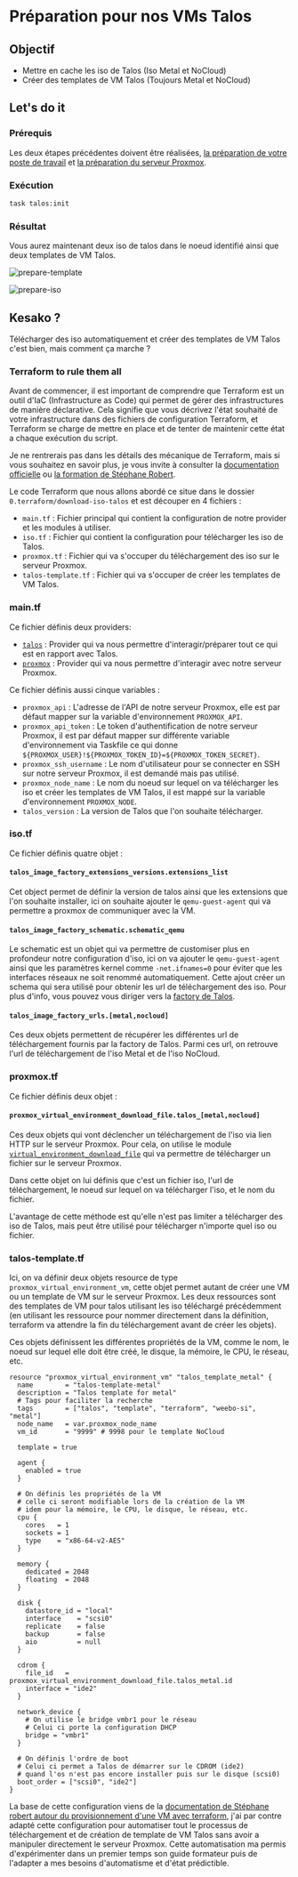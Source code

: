# Préparation pour nos VMs Talos

## Objectif

- Mettre en cache les iso de Talos (Iso Metal et NoCloud)
- Créer des templates de VM Talos (Toujours Metal et NoCloud)

## Let's do it

### Prérequis

Les deux étapes précédentes doivent être réalisées, [la préparation de votre poste de travail](/0.setup/prepare-pc) et [la préparation du serveur Proxmox](/1.Proxmox/1.infrastructure/prepare-server).

### Exécution

```bash
task talos:init
```

### Résultat

Vous aurez maintenant deux iso de talos dans le noeud identifié ainsi que deux templates de VM Talos.

![prepare-template](/public/1.infrastructure/prepare-first-vm-template.png)

![prepare-iso](/public/1.infrastructure/prepare-first-vm-iso.png)

## Kesako ?

Télécharger des iso automatiquement et créer des templates de VM Talos c'est bien, mais comment ça marche ?

### Terraform to rule them all

Avant de commencer, il est important de comprendre que Terraform est un outil d'IaC (Infrastructure as Code) qui permet de gérer des infrastructures de manière déclarative. Cela signifie que vous décrivez l'état souhaité de votre infrastructure dans des fichiers de configuration Terraform, et Terraform se charge de mettre en place et de tenter de maintenir cette état a chaque exécution du script.

Je ne rentrerais pas dans les détails des mécanique de Terraform, mais si vous souhaitez en savoir plus, je vous invite à consulter la [documentation officielle](https://developer.hashicorp.com/terraform/docs) ou [la formation de Stéphane Robert](https://blog.stephane-robert.info/docs/infra-as-code/provisionnement/terraform/introduction/).

Le code Terraform que nous allons abordé ce situe dans le dossier `0.terraform/download-iso-talos` et est découper en 4 fichiers :

- `main.tf` : Fichier principal qui contient la configuration de notre provider et les modules à utiliser.
- `iso.tf` : Fichier qui contient la configuration pour télécharger les iso de Talos.
- `proxmox.tf` : Fichier qui va s'occuper du téléchargement des iso sur le serveur Proxmox.
- `talos-template.tf` : Fichier qui va s'occuper de créer les templates de VM Talos.

### main.tf

Ce fichier définis deux providers:

- [`talos`](https://registry.terraform.io/providers/siderolabs/talos/latest/docs) : Provider qui va nous permettre d'interagir/préparer tout ce qui est en rapport avec Talos.
- [`proxmox`](https://registry.terraform.io/providers/bpg/proxmox/latest/docs) : Provider qui va nous permettre d'interagir avec notre serveur Proxmox.

Ce fichier définis aussi cinque variables :

- `proxmox_api` : L'adresse de l'API de notre serveur Proxmox, elle est par défaut mapper sur la variable d'environnement `PROXMOX_API`.
- `proxmox_api_token` : Le token d'authentification de notre serveur Proxmox, il est par défaut mapper sur différente variable d'environnement via Taskfile ce qui donne `${PROXMOX_USER}!${PROXMOX_TOKEN_ID}=${PROXMOX_TOKEN_SECRET}`.
- `proxmox_ssh_username` : Le nom d'utilisateur pour se connecter en SSH sur notre serveur Proxmox, il est demandé mais pas utilisé.
- `proxmox_node_name` : Le nom du noeud sur lequel on va télécharger les iso et créer les templates de VM Talos, il est mappé sur la variable d'environnement `PROXMOX_NODE`.
- `talos_version` : La version de Talos que l'on souhaite télécharger.

### iso.tf

Ce fichier définis quatre objet :

#### `talos_image_factory_extensions_versions.extensions_list`

Cet object permet de définir la version de talos ainsi que les extensions que l'on souhaite installer, ici on souhaite ajouter le `qemu-guest-agent` qui va permettre a proxmox de communiquer avec la VM.

#### `talos_image_factory_schematic.schematic_qemu`

Le schematic est un objet qui va permettre de customiser plus en profondeur notre configuration d'iso, ici on va ajouter le `qemu-guest-agent` ainsi que les paramètres kernel comme `-net.ifnames=0` pour éviter que les interfaces réseaux ne soit renommé automatiquement. Cette ajout créer un schema qui sera utilisé pour obtenir les url de téléchargement des iso. Pour plus d'info, vous pouvez vous diriger vers la [factory de Talos](https://www.talos.dev/v1.9/learn-more/image-factory/).

#### `talos_image_factory_urls.[metal,nocloud]`

Ces deux objets permettent de récupérer les différentes url de téléchargement fournis par la factory de Talos. Parmi ces url, on retrouve l'url de téléchargement de l'iso Metal et de l'iso NoCloud.

### proxmox.tf

Ce fichier définis deux objet :

#### `proxmox_virtual_environment_download_file.talos_[metal,nocloud]`

Ces deux objets qui vont déclencher un téléchargement de l'iso via lien HTTP sur le serveur Proxmox. Pour cela, on utilise le module [`virtual_environment_download_file`](https://registry.terraform.io/providers/bpg/proxmox/latest/docs/resources/virtual_environment_download_file) qui va permettre de télécharger un fichier sur le serveur Proxmox.

Dans cette objet on lui définis que c'est un fichier iso, l'url de téléchargement, le noeud sur lequel on va télécharger l'iso, et le nom du fichier.

L'avantage de cette méthode est qu'elle n'est pas limiter a télécharger des iso de Talos, mais peut être utilisé pour télécharger n'importe quel iso ou fichier.

### talos-template.tf

Ici, on va définir deux objets resource de type `proxmox_virtual_environment_vm`, cette objet permet autant de créer une VM ou un template de VM sur le serveur Proxmox. Les deux ressources sont des templates de VM pour talos utilisant les iso téléchargé précédemment (en utilisant les ressource pour nommer directement dans la définition, terraform va attendre la fin du téléchargement avant de créer les objets).

Ces objets définissent les différentes propriétés de la VM, comme le nom, le noeud sur lequel elle doit être créé, le disque, la mémoire, le CPU, le réseau, etc.

```hcl
resource "proxmox_virtual_environment_vm" "talos_template_metal" {
  name        = "talos-template-metal"
  description = "Talos template for metal"
  # Tags pour faciliter la recherche
  tags        = ["talos", "template", "terraform", "weebo-si", "metal"]
  node_name   = var.proxmox_node_name
  vm_id       = "9999" # 9998 pour le template NoCloud

  template = true

  agent {
    enabled = true
  }

  # On définis les propriétés de la VM
  # celle ci seront modifiable lors de la création de la VM
  # idem pour la mémoire, le CPU, le disque, le réseau, etc.
  cpu {
    cores   = 1
    sockets = 1
    type    = "x86-64-v2-AES"
  }

  memory {
    dedicated = 2048
    floating  = 2048
  }

  disk {
    datastore_id = "local"
    interface    = "scsi0"
    replicate    = false
    backup       = false
    aio          = null
  }

  cdrom {
    file_id   = proxmox_virtual_environment_download_file.talos_metal.id
    interface = "ide2"
  }

  network_device {
    # On utilise le bridge vmbr1 pour le réseau
    # Celui ci porte la configuration DHCP
    bridge = "vmbr1"
  }

  # On définis l'ordre de boot
  # Celui ci permet a Talos de démarrer sur le CDROM (ide2)
  # quand l'os n'est pas encore installer puis sur le disque (scsi0)
  boot_order = ["scsi0", "ide2"]
}
```

La base de cette configuration viens de la [documentation de Stéphane robert autour du provisionnement d'une VM avec terraform](https://blog.stephane-robert.info/docs/virtualiser/type1/proxmox/terraform/), j'ai par contre adapté cette configuration pour automatiser tout le processus de téléchargement et de création de template de VM Talos sans avoir a manipuler directement le serveur Proxmox. Cette automatisation ma permis d'expérimenter dans un premier temps son guide formateur puis de l'adapter a mes besoins d'automatisme et d'état prédictible.
